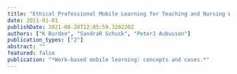 ```yaml
---
title: "Ethical Professional Mobile Learning for Teaching and Nursing Workplaces"
date: 2011-01-01
publishDate: 2021-08-20T12:05:59.320220Z
authors: ["K Burden", "SandraR Schuck", "PeterJ Aubusson"]
publication_types: ["2"]
abstract: ""
featured: false
publication: "*Work-based mobile learning: concepts and cases.*"
---
```


